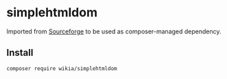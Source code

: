 # simplehtmldom

Imported from [Sourceforge](https://sourceforge.net/projects/simplehtmldom/) to be used as composer-managed dependency.

## Install

```
composer require wikia/simplehtmldom
```
